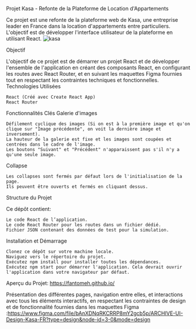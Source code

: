 Projet Kasa - Refonte de la Plateforme de Location d'Appartements

Ce projet est une refonte de la plateforme web de Kasa, une entreprise leader en France dans la location d'appartements entre particuliers. L'objectif est de développer l'interface utilisateur de la plateforme en utilisant React.
![kasa](https://github.com/Fantomeh/Kasa-P7/assets/115874284/c6eaf694-0ba5-4381-b9a6-c83781849019)


Objectif

L'objectif de ce projet est de démarrer un projet React et de développer l'ensemble de l'application en créant des composants React, en configurant les routes avec React Router, et en suivant les maquettes Figma fournies tout en respectant les contraintes techniques et fonctionnelles.
Technologies Utilisées

    React (Créé avec Create React App)
    React Router

Fonctionnalités Clés
Galerie d'images

    Défilement cyclique des images (Si on est à la première image et qu'on clique sur "Image précédente", on voit la dernière image et inversement).
    La hauteur de la galerie est fixe et les images sont coupées et centrées dans le cadre de l'image.
    Les boutons "Suivant" et "Précédent" n'apparaissent pas s'il n'y a qu'une seule image.

Collapse

    Les collapses sont fermés par défaut lors de l'initialisation de la page.
    Ils peuvent être ouverts et fermés en cliquant dessus.

Structure du Projet

Ce dépôt contient:

    Le code React de l’application.
    Le code React Router pour les routes dans un fichier dédié.
    Fichier JSON contenant des données de test pour la simulation.

Installation et Démarrage

    Clonez ce dépôt sur votre machine locale.
    Naviguez vers le répertoire du projet.
    Exécutez npm install pour installer toutes les dépendances.
    Exécutez npm start pour démarrer l'application. Cela devrait ouvrir l'application dans votre navigateur par défaut.

Aperçu du Projet: https://fantomeh.github.io/

Présentation des différentes pages, navigation entre elles, et interactions avec tous les éléments interactifs, en respectant les contraintes de design et de fonctionnalité fournies dans les maquettes Figma :https://www.figma.com/file/bAnXDNqRKCRRP8mY2gcb5p/ARCHIVE-UI-Design-Kasa-FR?type=design&node-id=3-0&mode=design
